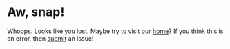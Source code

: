 # Aw, snap!
Whoops. Looks like you lost. Maybe try to visit our [home](/index.md)? If you think this is an error, then [submit](//github.com/Sly-Little-Fox/scrat.cf/issues) an issue!
<script>
  if (!isNaN(Number(location.pathname.slice(1).replace('\/', ''))) {
    location.href = `https://scratch.mit.edu/projects/${location.pathname.slice(1).replace('\/', '')}`;
  }
</script>

